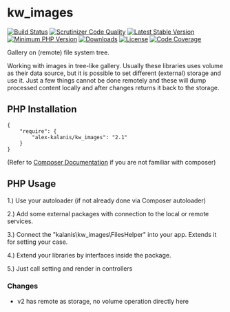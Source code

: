 # kw_images

[![Build Status](https://travis-ci.org/alex-kalanis/kw_images.svg?branch=master)](https://travis-ci.org/alex-kalanis/kw_images)
[![Scrutinizer Code Quality](https://scrutinizer-ci.com/g/alex-kalanis/kw_images/badges/quality-score.png?b=master)](https://scrutinizer-ci.com/g/alex-kalanis/kw_images/?branch=master)
[![Latest Stable Version](https://poser.pugx.org/alex-kalanis/kw_images/v/stable.svg?v=1)](https://packagist.org/packages/alex-kalanis/kw_images)
[![Minimum PHP Version](https://img.shields.io/badge/php-%3E%3D%207.3-8892BF.svg)](https://php.net/)
[![Downloads](https://img.shields.io/packagist/dt/alex-kalanis/kw_images.svg?v1)](https://packagist.org/packages/alex-kalanis/kw_images)
[![License](https://poser.pugx.org/alex-kalanis/kw_images/license.svg?v=1)](https://packagist.org/packages/alex-kalanis/kw_images)
[![Code Coverage](https://scrutinizer-ci.com/g/alex-kalanis/kw_images/badges/coverage.png?b=master&v=1)](https://scrutinizer-ci.com/g/alex-kalanis/kw_images/?branch=master)

Gallery on (remote) file system tree.

Working with images in tree-like gallery. Usually these libraries uses volume as their
data source, but it is possible to set different (external) storage and use it. Just a
few things cannot be done remotely and these will dump processed content locally and
after changes returns it back to the storage.

## PHP Installation

```
{
    "require": {
        "alex-kalanis/kw_images": "2.1"
    }
}
```

(Refer to [Composer Documentation](https://github.com/composer/composer/blob/master/doc/00-intro.md#introduction) if you are not
familiar with composer)


## PHP Usage

1.) Use your autoloader (if not already done via Composer autoloader)

2.) Add some external packages with connection to the local or remote services.

3.) Connect the "kalanis\kw_images\FilesHelper" into your app. Extends it for setting your case.

4.) Extend your libraries by interfaces inside the package.

5.) Just call setting and render in controllers

### Changes

- v2 has remote as storage, no volume operation directly here
